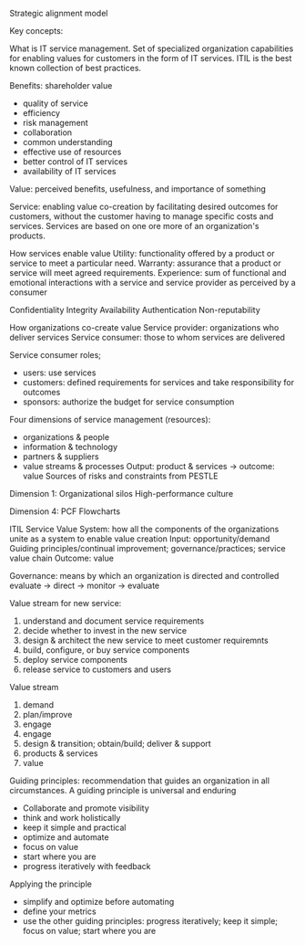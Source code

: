 Strategic alignment model

Key concepts:

What is IT service management.
Set of specialized organization capabilities for enabling values for customers in the form of IT services.
ITIL is the best known collection of best practices.

Benefits: shareholder value
* quality of service
* efficiency
* risk management
* collaboration
* common understanding
* effective use of resources
* better control of IT services
* availability of IT services

Value: perceived benefits, usefulness, and importance of something

Service: enabling value co-creation by facilitating desired outcomes for customers, without the customer having to manage specific costs and services.
Services are based on one ore more of an organization's products.

How services enable value
Utility: functionality offered by a product or service to meet a particular need.
Warranty: assurance that a product or service will meet agreed requirements.
Experience: sum of functional and emotional interactions with a service and service provider as perceived by a consumer

Confidentiality
Integrity
Availability
Authentication
Non-reputability

How organizations co-create value
Service provider: organizations who deliver services
Service consumer: those to whom services are delivered

Service consumer roles;
* users: use services
* customers: defined requirements for services and take responsibility for outcomes
* sponsors: authorize the budget for service consumption

Four dimensions of service management (resources):
* organizations & people
* information & technology
* partners & suppliers
* value streams & processes
Output: product & services -> outcome: value
Sources of risks and constraints from PESTLE

Dimension 1:
Organizational silos
High-performance culture

Dimension 4:
PCF
Flowcharts

ITIL Service Value System: how all the components of the organizations unite as a system to enable value creation
Input: opportunity/demand
Guiding principles/continual improvement; governance/practices; service value chain
Outcome: value

Governance: means by which an organization is directed and controlled
evaluate -> direct -> monitor -> evaluate

Value stream for new service:
1. understand and document service requirements
2. decide whether to invest in the new service
3. design & architect the new service to meet customer requiremnts
4. build, configure, or buy service components
5. deploy service components
6. release service to customers and users

Value stream
1. demand
2. plan/improve
3. engage
4. engage
5. design & transition; obtain/build; deliver & support
6. products & services
7. value

Guiding principles: recommendation that guides an organization in all circumstances. A guiding principle is universal and enduring
* Collaborate and promote visibility
* think and work holistically
* keep it simple and practical
* optimize and automate
* focus on value
* start where you are
* progress iteratively with feedback

Applying the principle
* simplify and optimize before automating
* define your metrics
* use the other guiding principles: progress iteratively; keep it simple; focus on value; start where you are
